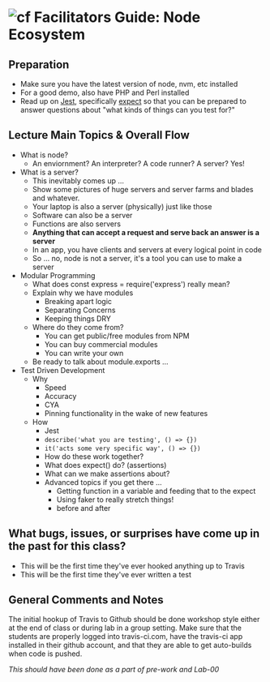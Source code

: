 ![cf](http://i.imgur.com/7v5ASc8.png) Facilitators Guide: Node Ecosystem
========================================================================

## Preparation
* Make sure you have the latest version of node, nvm, etc installed
* For a good demo, also have PHP and Perl installed
* Read up on [Jest](https://jestjs.io/docs/en/getting-started), specifically [expect](https://jestjs.io/docs/en/expect) so that you can be prepared to answer questions about "what kinds of things can you test for?"
 
## Lecture Main Topics & Overall Flow
* What is node?
  * An enviornment? An interpreter? A code runner? A server? Yes!
* What is a server?
  * This inevitably comes up ...
  * Show some pictures of huge servers and server farms and blades and whatever.
  * Your laptop is also a server (physically) just like those
  * Software can also be a server
  * Functions are also servers
  * **Anything that can accept a request and serve back an answer is a server**
  * In an app, you have clients and servers at every logical point in code
  * So ... no, node is not a server, it's a tool you can use to make a server
* Modular Programming
  * What does const express = require('express') really mean?
  * Explain why we have modules
    * Breaking apart logic
    * Separating Concerns
    * Keeping things DRY
  * Where do they come from?
    * You can get public/free modules from NPM
    * You can buy commercial modules
    * You can write your own
  * Be ready to talk about module.exports ...
* Test Driven Development
  * Why
    * Speed
    * Accuracy
    * CYA
    * Pinning functionality in the wake of new features
  * How
    * Jest
    * `describe('what you are testing', () => {})`
    * `it('acts some very specific way', () => {})`
    * How do these work together?
    * What does expect() do? (assertions)
    * What can we make assertions about?
    * Advanced topics if you get there ...
      * Getting function in a variable and feeding that to the expect
      * Using faker to really stretch things!
      * before and after

## What bugs, issues, or surprises have come up in the past for this class?
* This will be the first time they've ever hooked anything up to Travis
* This will be the first time they've ever written a test

## General Comments and Notes
The initial hookup of Travis to Github should be done workshop style either at the end of class or during lab in a group setting.  Make sure that the students are properly logged into travis-ci.com, have the travis-ci app installed in their github account, and that they are able to get auto-builds when code is pushed.

*This should have been done as a part of pre-work and Lab-00*
